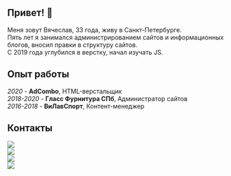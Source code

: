 ## Привет! 👋

Меня зовут Вячеслав, 33 года, живу в Санкт-Петербурге.  
Пять лет я занимался администрированием сайтов и информационных блогов, вносил правки в структуру сайтов.  
С 2019 года углубился в верстку, начал изучать JS.

## Опыт работы
*2020* - **AdCombo**, HTML-верстальщик  
*2018-2020* - **Гласс Фурнитура СПб**, Администратор сайтов  
*2016-2018* - **ВиЛавСпорт**, Контент-менеджер

## Контакты
[![](https://img.shields.io/badge/почта-brightsdayss@gmail.com-blue)](mailto:brightsdayss@gmail.com)  
[![](https://img.shields.io/badge/linkedin-viacheslav_ivanov-informational)](https://www.linkedin.com/in/brightsdays)  
[![](https://img.shields.io/badge/instagram-brightsdays-blue)](https://instagram.com/brightsdays)  
[![](https://img.shields.io/badge/telegram-brightsdays-blue)](https://t.me/brightsdays)
